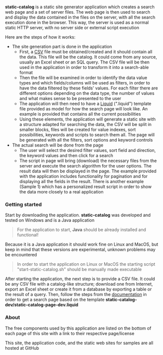 ###

**static-catalog** is a static site generator application which creates a search web page and a set of server files. The web page is then used to search and display the data contained in the files on the server, with all the search execution done in the browser.
This way, the server is used as a normal static HTTP server, with no server side or external script execution

Here are the steps of how it works:

* The site generation part is done in the application
	* First, a [CSV](https://en.wikipedia.org/wiki/Comma-separated_values) file must be obtained/created and it should contain all the data. This file will be the catalog. It could come from any source, usually an Excel sheet or an SQL query. The CSV file will be then used in the application in order to transform it into a search-able format
	* Then the file will be examined in order to identify the data value types and which fields/columns will be used as filters, in order to have the data filtered by these fields' values. For each filter there are different options depending on the data type, the number of values and what makes sense to be presented to the user
	* The application will then need to have a [Liquid]( https://shopify.github.io/liquid/basics/introduction/) (".liquid") template file provided as model for how the search page will look like. An example is provided that contains all the current possibilities
	* Using these elements, the application will generate a static site with a structure adapted for searching the data, the CSV will be split in smaller blocks, files will be created for value indexes, sort possibilities, keywords and scripts to search them all. The page will be generated with all the filters, sort options and keyword controls
* The actual search will be done from the page
	* The user will select the desired filter values, sort field and direction, the keyword values and then click for a search
	* The script in page will bring (download) the necessary files from the server and execute the search algorithm for the user options. The result data will then be displayed in the page. The example provided with the application includes functionality for pagination and for displaying all the fields in the result. There is another example (Sample 1) which has a personalized result script in order to show the data more closely to a real application

### Getting started

Start by downloading the application. **static-catalog** was developed and tested on Windows and is a Java application

> For the application to start, **Java** should be already installed and functional!

Because it is a Java application it should work fine on Linux and MacOS, but keep in mind that these versions are experimental, unknown problems may be encountered

> In order to start the application on Linux or MacOS the starting script "start-static-catalog.sh" should be manually made executable

After starting the application, the next step is to provide a CSV file. It could be any CSV file with a catalog-like structure; download one from Internet, export an Excel sheet or create it from a database by exporting a table or the result of a query. Then, follow the steps from the [documentation](docs/static-catalog-docs--introduction.html) in order to get a search page based on the template **static-catalog-dev/static-catalog-page-dev.liquid**

### About

The free components used by this application are listed on the bottom of each page of this site with a link to their respective page/license

This site, the application code, and the static web sites for samples are all hosted at GitHub


